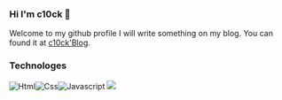 ### Hi I'm c10ck 👋
Welcome to my github profile
I will write something on my blog. You can found it at [c10ck'Blog](https://c10ck.github.io).
### Technologes
![Html](https://img.shields.io/badge/Html-orange?style=flat-square&logo=html5&logoColor=white)![Css](https://img.shields.io/badge/Css-yellow?style=flat-square&logo=css3&logoColor=white)![Javascript](https://img.shields.io/badge/Javascript-yellow?style=flat-square&logo=javascript&logoColor=white)
![](https://github-readme-stats.vercel.app/api?username=c10ck-p)
